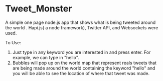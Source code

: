 # Tweet_Monster
A simple one page node.js app that shows what is being tweeted around the world .
Hapi.js( a node framework), Twitter API, and Websockets were used.

To Use:

1. Just type in any keyword you are interested in and press enter. For example, we can type in "hello".
2. Bubbles will pop up on the world map that represent reals tweets that are being made around the world containing the keyword "hello" and you will be able to see the location of where that tweet was made.



